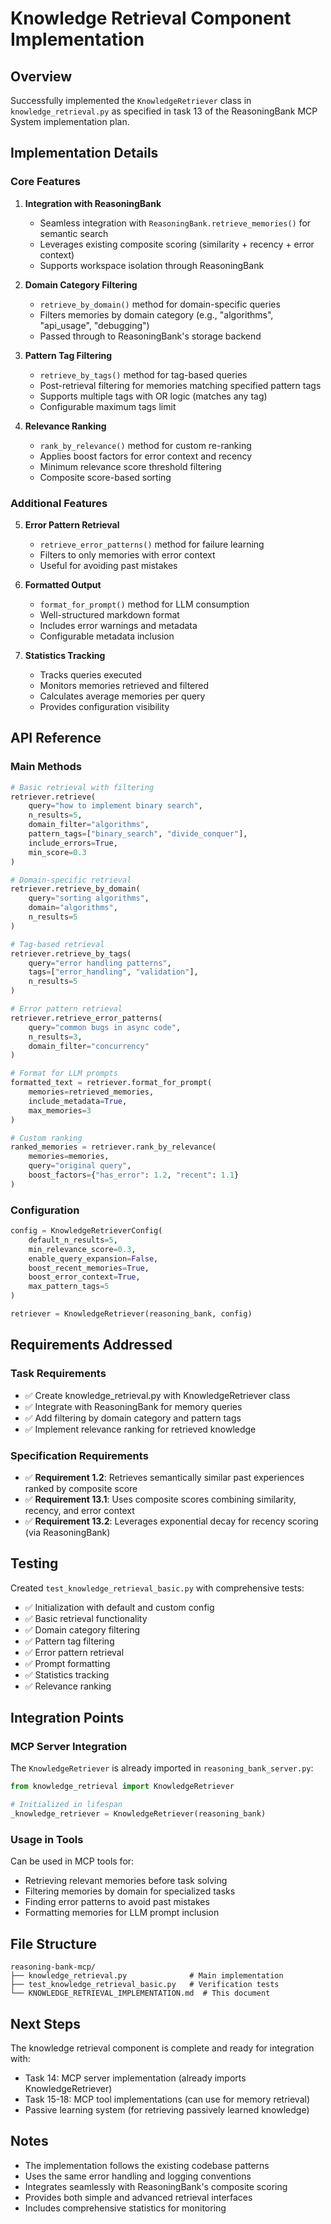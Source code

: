 # Knowledge Retrieval Component Implementation

## Overview

Successfully implemented the `KnowledgeRetriever` class in `knowledge_retrieval.py` as specified in task 13 of the ReasoningBank MCP System implementation plan.

## Implementation Details

### Core Features

1. **Integration with ReasoningBank**
   - Seamless integration with `ReasoningBank.retrieve_memories()` for semantic search
   - Leverages existing composite scoring (similarity + recency + error context)
   - Supports workspace isolation through ReasoningBank

2. **Domain Category Filtering**
   - `retrieve_by_domain()` method for domain-specific queries
   - Filters memories by domain category (e.g., "algorithms", "api_usage", "debugging")
   - Passed through to ReasoningBank's storage backend

3. **Pattern Tag Filtering**
   - `retrieve_by_tags()` method for tag-based queries
   - Post-retrieval filtering for memories matching specified pattern tags
   - Supports multiple tags with OR logic (matches any tag)
   - Configurable maximum tags limit

4. **Relevance Ranking**
   - `rank_by_relevance()` method for custom re-ranking
   - Applies boost factors for error context and recency
   - Minimum relevance score threshold filtering
   - Composite score-based sorting

### Additional Features

5. **Error Pattern Retrieval**
   - `retrieve_error_patterns()` method for failure learning
   - Filters to only memories with error context
   - Useful for avoiding past mistakes

6. **Formatted Output**
   - `format_for_prompt()` method for LLM consumption
   - Well-structured markdown format
   - Includes error warnings and metadata
   - Configurable metadata inclusion

7. **Statistics Tracking**
   - Tracks queries executed
   - Monitors memories retrieved and filtered
   - Calculates average memories per query
   - Provides configuration visibility

## API Reference

### Main Methods

```python
# Basic retrieval with filtering
retriever.retrieve(
    query="how to implement binary search",
    n_results=5,
    domain_filter="algorithms",
    pattern_tags=["binary_search", "divide_conquer"],
    include_errors=True,
    min_score=0.3
)

# Domain-specific retrieval
retriever.retrieve_by_domain(
    query="sorting algorithms",
    domain="algorithms",
    n_results=5
)

# Tag-based retrieval
retriever.retrieve_by_tags(
    query="error handling patterns",
    tags=["error_handling", "validation"],
    n_results=5
)

# Error pattern retrieval
retriever.retrieve_error_patterns(
    query="common bugs in async code",
    n_results=3,
    domain_filter="concurrency"
)

# Format for LLM prompts
formatted_text = retriever.format_for_prompt(
    memories=retrieved_memories,
    include_metadata=True,
    max_memories=3
)

# Custom ranking
ranked_memories = retriever.rank_by_relevance(
    memories=memories,
    query="original query",
    boost_factors={"has_error": 1.2, "recent": 1.1}
)
```

### Configuration

```python
config = KnowledgeRetrieverConfig(
    default_n_results=5,
    min_relevance_score=0.3,
    enable_query_expansion=False,
    boost_recent_memories=True,
    boost_error_context=True,
    max_pattern_tags=5
)

retriever = KnowledgeRetriever(reasoning_bank, config)
```

## Requirements Addressed

### Task Requirements
- ✅ Create knowledge_retrieval.py with KnowledgeRetriever class
- ✅ Integrate with ReasoningBank for memory queries
- ✅ Add filtering by domain category and pattern tags
- ✅ Implement relevance ranking for retrieved knowledge

### Specification Requirements
- ✅ **Requirement 1.2**: Retrieves semantically similar past experiences ranked by composite score
- ✅ **Requirement 13.1**: Uses composite scores combining similarity, recency, and error context
- ✅ **Requirement 13.2**: Leverages exponential decay for recency scoring (via ReasoningBank)

## Testing

Created `test_knowledge_retrieval_basic.py` with comprehensive tests:
- ✅ Initialization with default and custom config
- ✅ Basic retrieval functionality
- ✅ Domain category filtering
- ✅ Pattern tag filtering
- ✅ Error pattern retrieval
- ✅ Prompt formatting
- ✅ Statistics tracking
- ✅ Relevance ranking

## Integration Points

### MCP Server Integration
The `KnowledgeRetriever` is already imported in `reasoning_bank_server.py`:

```python
from knowledge_retrieval import KnowledgeRetriever

# Initialized in lifespan
_knowledge_retriever = KnowledgeRetriever(reasoning_bank)
```

### Usage in Tools
Can be used in MCP tools for:
- Retrieving relevant memories before task solving
- Filtering memories by domain for specialized tasks
- Finding error patterns to avoid past mistakes
- Formatting memories for LLM prompt inclusion

## File Structure

```
reasoning-bank-mcp/
├── knowledge_retrieval.py              # Main implementation
├── test_knowledge_retrieval_basic.py   # Verification tests
└── KNOWLEDGE_RETRIEVAL_IMPLEMENTATION.md  # This document
```

## Next Steps

The knowledge retrieval component is complete and ready for integration with:
- Task 14: MCP server implementation (already imports KnowledgeRetriever)
- Task 15-18: MCP tool implementations (can use for memory retrieval)
- Passive learning system (for retrieving passively learned knowledge)

## Notes

- The implementation follows the existing codebase patterns
- Uses the same error handling and logging conventions
- Integrates seamlessly with ReasoningBank's composite scoring
- Provides both simple and advanced retrieval interfaces
- Includes comprehensive statistics for monitoring
